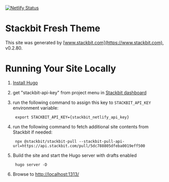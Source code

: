 [![Netlify Status](https://api.netlify.com/api/v1/badges/bdc644ff-73cc-4009-8a79-fb9f94265267/deploy-status)](https://app.netlify.com/sites/diogenespolanco/deploys)

# Stackbit Fresh Theme

This site was generated by [www.stackbit.com](https://www.stackbit.com), v0.2.80.

# Running Your Site Locally

1. [Install Hugo](https://gohugo.io/getting-started/quick-start/#step-1-install-hugo)

1. get "stackbit-api-key" from project menu in [Stackbit dashboard](https://app.stackbit.com/dashboard)

1. run the following command to assign this key to `STACKBIT_API_KEY` environment variable:

        export STACKBIT_API_KEY={stackbit_netlify_api_key}

1. run the following command to fetch additional site contents from Stackbit if needed:

        npx @stackbit/stackbit-pull --stackbit-pull-api-url=https://api.stackbit.com/pull/5dc788805dfeba0019eff500

1. Build the site and start the Hugo server with drafts enabled

        hugo server -D

1. Browse to [http://localhost:1313/](http://localhost:1313/)
